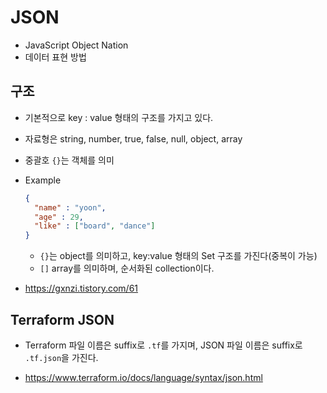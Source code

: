 # JSON
* JavaScript Object Nation
* 데이터 표현 방법

## 구조
* 기본적으로 key : value 형태의 구조를 가지고 있다.
* 자료형은 string, number, true, false, null, object, array
* 중괄호 ```{}```는 객체를 의미
* Example
    ```json
    {
      "name" : "yoon",
      "age" : 29,
      "like" : ["board", "dance"]
    }
    ```
    * ```{}```는 object를 의미하고, key:value 형태의 Set 구조를 가진다(중복이 가능)
    * ```[]``` array를 의미하며, 순서화된 collection이다.
    
    
* https://gxnzi.tistory.com/61

## Terraform JSON
* Terraform 파일 이름은 suffix로 ```.tf```를 가지며, 
JSON 파일 이름은 suffix로 ```.tf.json```을 가진다.

* https://www.terraform.io/docs/language/syntax/json.html